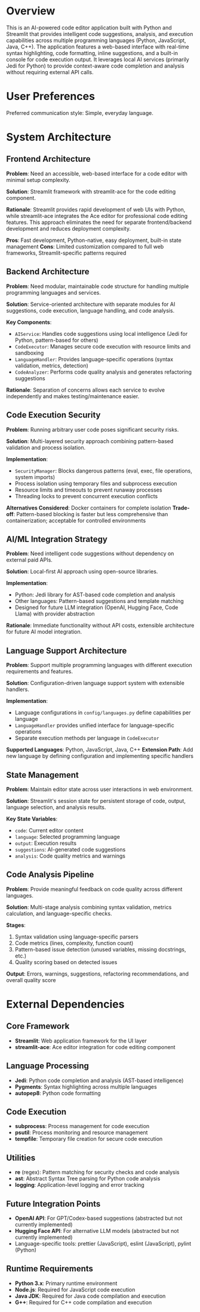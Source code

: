 # Overview

This is an AI-powered code editor application built with Python and Streamlit that provides intelligent code suggestions, analysis, and execution capabilities across multiple programming languages (Python, JavaScript, Java, C++). The application features a web-based interface with real-time syntax highlighting, code formatting, inline suggestions, and a built-in console for code execution output. It leverages local AI services (primarily Jedi for Python) to provide context-aware code completion and analysis without requiring external API calls.

# User Preferences

Preferred communication style: Simple, everyday language.

# System Architecture

## Frontend Architecture

**Problem**: Need an accessible, web-based interface for a code editor with minimal setup complexity.

**Solution**: Streamlit framework with streamlit-ace for the code editing component.

**Rationale**: Streamlit provides rapid development of web UIs with Python, while streamlit-ace integrates the Ace editor for professional code editing features. This approach eliminates the need for separate frontend/backend development and reduces deployment complexity.

**Pros**: Fast development, Python-native, easy deployment, built-in state management
**Cons**: Limited customization compared to full web frameworks, Streamlit-specific patterns required

## Backend Architecture

**Problem**: Need modular, maintainable code structure for handling multiple programming languages and services.

**Solution**: Service-oriented architecture with separate modules for AI suggestions, code execution, language handling, and code analysis.

**Key Components**:
- `AIService`: Handles code suggestions using local intelligence (Jedi for Python, pattern-based for others)
- `CodeExecutor`: Manages secure code execution with resource limits and sandboxing
- `LanguageHandler`: Provides language-specific operations (syntax validation, metrics, detection)
- `CodeAnalyzer`: Performs code quality analysis and generates refactoring suggestions

**Rationale**: Separation of concerns allows each service to evolve independently and makes testing/maintenance easier.

## Code Execution Security

**Problem**: Running arbitrary user code poses significant security risks.

**Solution**: Multi-layered security approach combining pattern-based validation and process isolation.

**Implementation**:
- `SecurityManager`: Blocks dangerous patterns (eval, exec, file operations, system imports)
- Process isolation using temporary files and subprocess execution
- Resource limits and timeouts to prevent runaway processes
- Threading locks to prevent concurrent execution conflicts

**Alternatives Considered**: Docker containers for complete isolation
**Trade-off**: Pattern-based blocking is faster but less comprehensive than containerization; acceptable for controlled environments

## AI/ML Integration Strategy

**Problem**: Need intelligent code suggestions without dependency on external paid APIs.

**Solution**: Local-first AI approach using open-source libraries.

**Implementation**:
- Python: Jedi library for AST-based code completion and analysis
- Other languages: Pattern-based suggestions and template matching
- Designed for future LLM integration (OpenAI, Hugging Face, Code Llama) with provider abstraction

**Rationale**: Immediate functionality without API costs, extensible architecture for future AI model integration.

## Language Support Architecture

**Problem**: Support multiple programming languages with different execution requirements and features.

**Solution**: Configuration-driven language support system with extensible handlers.

**Implementation**:
- Language configurations in `config/languages.py` define capabilities per language
- `LanguageHandler` provides unified interface for language-specific operations
- Separate execution methods per language in `CodeExecutor`

**Supported Languages**: Python, JavaScript, Java, C++
**Extension Path**: Add new language by defining configuration and implementing specific handlers

## State Management

**Problem**: Maintain editor state across user interactions in web environment.

**Solution**: Streamlit's session state for persistent storage of code, output, language selection, and analysis results.

**Key State Variables**:
- `code`: Current editor content
- `language`: Selected programming language
- `output`: Execution results
- `suggestions`: AI-generated code suggestions
- `analysis`: Code quality metrics and warnings

## Code Analysis Pipeline

**Problem**: Provide meaningful feedback on code quality across different languages.

**Solution**: Multi-stage analysis combining syntax validation, metrics calculation, and language-specific checks.

**Stages**:
1. Syntax validation using language-specific parsers
2. Code metrics (lines, complexity, function count)
3. Pattern-based issue detection (unused variables, missing docstrings, etc.)
4. Quality scoring based on detected issues

**Output**: Errors, warnings, suggestions, refactoring recommendations, and overall quality score

# External Dependencies

## Core Framework
- **Streamlit**: Web application framework for the UI layer
- **streamlit-ace**: Ace editor integration for code editing component

## Language Processing
- **Jedi**: Python code completion and analysis (AST-based intelligence)
- **Pygments**: Syntax highlighting across multiple languages
- **autopep8**: Python code formatting

## Code Execution
- **subprocess**: Process management for code execution
- **psutil**: Process monitoring and resource management
- **tempfile**: Temporary file creation for secure code execution

## Utilities
- **re** (regex): Pattern matching for security checks and code analysis
- **ast**: Abstract Syntax Tree parsing for Python code analysis
- **logging**: Application-level logging and error tracking

## Future Integration Points
- **OpenAI API**: For GPT/Codex-based suggestions (abstracted but not currently implemented)
- **Hugging Face API**: For alternative LLM models (abstracted but not currently implemented)
- Language-specific tools: prettier (JavaScript), eslint (JavaScript), pylint (Python)

## Runtime Requirements
- **Python 3.x**: Primary runtime environment
- **Node.js**: Required for JavaScript code execution
- **Java JDK**: Required for Java code compilation and execution
- **G++**: Required for C++ code compilation and execution
